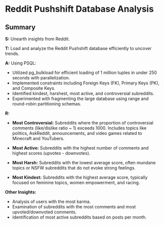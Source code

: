 # Reddit Pushshift Database Analysis

## Summary

**S:** Unearth insights from Reddit.

**T:** Load and analyze the Reddit Pushshift database efficiently to uncover trends.

**A:** Using PSQL:
- Utilized pg_bulkload for efficient loading of 1 million tuples in under 250 seconds with parallelization.
- Implemented constraints including Foreign Keys (FK), Primary Keys (PK), and Composite Keys.
- Identified kindest, harshest, most active, and controversial subreddits.
- Experimented with fragmenting the large database using range and round-robin partitioning schemas.

**R:** 
- **Most Controversial:** Subreddits where the proportion of controversial comments (like/dislike ratio ~ 1) exceeds 1000. Includes topics like politics, AskReddit, announcements, and video games related to Minecraft and YouTubers.
  
- **Most Active:** Subreddits with the highest number of comments and highest scores (upvotes - downvotes).
  
- **Most Harsh:** Subreddits with the lowest average score, often mundane topics or NSFW subreddits that do not evoke strong feelings.
  
- **Most Kindest:** Subreddits with the highest average score, typically focused on feminine topics, women empowerment, and racing.

**Other Insights:**
- Analysis of users with the most karma.
- Examination of subreddits with the most comments and most upvoted/downvoted comments.
- Identification of most active subreddits based on posts per month.

